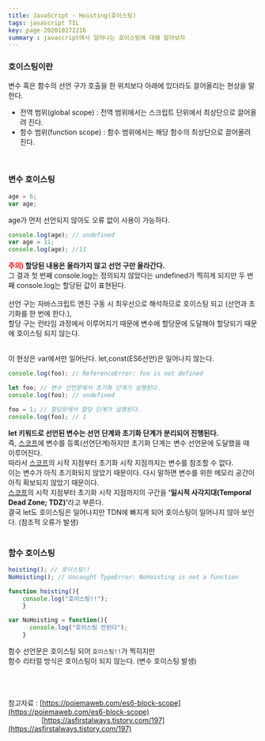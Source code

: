 ```yaml
---
title: JavaScript - Hoisting(호이스팅)
tags: javascript TIL
key: page-202010272216
summary : javascript에서 일어나는 호이스팅에 대해 알아보자
---
```


### 호이스팅이란
변수 혹은 함수의 선언 구가 호출을 한 위치보다 아래에 있더라도 끌어올리는 현상을 말한다. <br/>
- 전역 범위(global scope) : 전역 범위에서는 스크립트 단위에서 최상단으로 끌어올려 진다. <br/>
- 함수 범위(function scope) : 함수 범위에서는 해당 함수의 최상단으로 끌어올려 진다. <br/>
<br/>

### 변수 호이스팅

```javascript
age = 6;
var age;
````
age가 먼저 선언되지 않아도 오류 없이 사용이 가능하다.
<br/>

```javascript
console.log(age); // undefined
var age = 11;
console.log(age); //11
````

<b><font color="red">주의)</font> 할당된 내용은 올라가지 않고 선언 구만 올라간다.</b> <br/>
그 결과 첫 번째 console.log는 정의되지 않았다는 undefined가 찍히게 되지만 두 번째 console.log는 할당된 값이 표현된다.<br/>
<br/>
선언 구는 자바스크립트 엔진 구동 시 최우선으로 해석하므로 호이스팅 되고 (선언과 초기화를 한 번에 한다.),<br/>
할당 구는 런타임 과정에서 이루어지기 때문에 변수에 할당문에 도달해야 할당되기 때문에 호이스팅 되지 않는다.<br/>
<br/>

이 현상은 var에서만 일어난다. let,const(ES6선언)은 일어나지 않는다. <br/>

```javascript
console.log(foo); // ReferenceError: foo is not defined

let foo; // 변수 선언문에서 초기화 단계가 실행된다.
console.log(foo); // undefined

foo = 1; // 할당문에서 할당 단계가 실행된다.
console.log(foo); // 1

```

<b>let 키워드로 선언된 변수는 선언 단계와 초기화 단계가 분리되어 진행된다.</b> <br/>
즉, [스코프](https://dlgpal95.github.io/2020/10/26/10261557.html)에 변수를 등록(선언단계)하지만 초기화 단계는 변수 선언문에 도달했을 때 이루어진다. <br/>
따라서 [스코프](https://dlgpal95.github.io/2020/10/26/10261557.html)의 시작 지점부터 초기화 시작 지점까지는 변수를 참조할 수 없다.<br/>
이는 변수가 아직 초기화되지 않았기 때문이다. 다시 말하면 변수를 위한 메모리 공간이 아직 확보되지 않았기 때문이다.<br/>
[스코프](https://dlgpal95.github.io/2020/10/26/10261557.html)의 시작 지점부터 초기화 시작 지점까지의 구간을 <b>‘일시적 사각지대(Temporal Dead Zone; TDZ)’</b>라고 부른다.<br/>
결국 let도 호이스팅은 일어나지만 TDN에 빠지게 되어 호이스팅이 일어나지 않아 보인다. (참조적 오류가 발생)<br/>
<br/>

### 함수 호이스팅

```javascript
hoisting(); // 호이스팅!!
NoHoisting(); // Uncaught TypeError: NoHoisting is not a function

function hoisting(){
    console.log("호이스팅!!");
    }

var NoHoisting = function(){
      console.log("호이스팅 안된다");
    }
```
함수 선언문은 호이스팅 되어 ```호이스팅!!```가 찍히지만<br/>
함수 리터럴 방식은 호이스팅이 되지 않는다. (변수 호이스팅 발생)
<br/>
<br/>
<br/>
<br/>

참고자료 :  [https://poiemaweb.com/es6-block-scope](https://poiemaweb.com/es6-block-scope) <br/>
&emsp;&emsp;&emsp;&emsp;&ensp;&nbsp;[https://asfirstalways.tistory.com/197](https://asfirstalways.tistory.com/197)

<br/><br/><br/>
